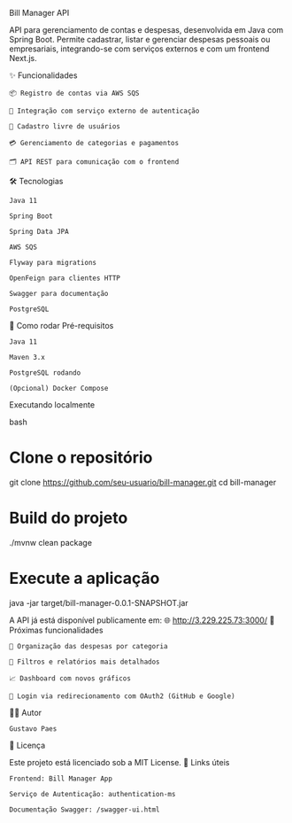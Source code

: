 Bill Manager API

API para gerenciamento de contas e despesas, desenvolvida em Java com Spring Boot.
Permite cadastrar, listar e gerenciar despesas pessoais ou empresariais, integrando-se com serviços externos e com um frontend Next.js.

✨ Funcionalidades

    📦 Registro de contas via AWS SQS

    🔐 Integração com serviço externo de autenticação

    👥 Cadastro livre de usuários

    💳 Gerenciamento de categorias e pagamentos

    🗂 API REST para comunicação com o frontend

🛠️ Tecnologias

    Java 11

    Spring Boot

    Spring Data JPA

    AWS SQS

    Flyway para migrations

    OpenFeign para clientes HTTP

    Swagger para documentação

    PostgreSQL

🚀 Como rodar
Pré-requisitos

    Java 11

    Maven 3.x

    PostgreSQL rodando

    (Opcional) Docker Compose

Executando localmente

bash

# Clone o repositório
git clone https://github.com/seu-usuario/bill-manager.git
cd bill-manager

# Build do projeto
./mvnw clean package

# Execute a aplicação
java -jar target/bill-manager-0.0.1-SNAPSHOT.jar

A API já está disponível publicamente em:
🌐 http://3.229.225.73:3000/
📅 Próximas funcionalidades

    📂 Organização das despesas por categoria

    🔎 Filtros e relatórios mais detalhados

    📈 Dashboard com novos gráficos

    🔐 Login via redirecionamento com OAuth2 (GitHub e Google)

👨‍💻 Autor

    Gustavo Paes

📄 Licença

Este projeto está licenciado sob a MIT License.
🔗 Links úteis

    Frontend: Bill Manager App

    Serviço de Autenticação: authentication-ms

    Documentação Swagger: /swagger-ui.html
